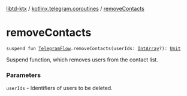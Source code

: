 [libtd-ktx](../index.md) / [kotlinx.telegram.coroutines](index.md) / [removeContacts](./remove-contacts.md)

# removeContacts

`suspend fun `[`TelegramFlow`](../kotlinx.telegram.core/-telegram-flow/index.md)`.removeContacts(userIds: `[`IntArray`](https://kotlinlang.org/api/latest/jvm/stdlib/kotlin/-int-array/index.html)`?): `[`Unit`](https://kotlinlang.org/api/latest/jvm/stdlib/kotlin/-unit/index.html)

Suspend function, which removes users from the contact list.

### Parameters

`userIds` - Identifiers of users to be deleted.